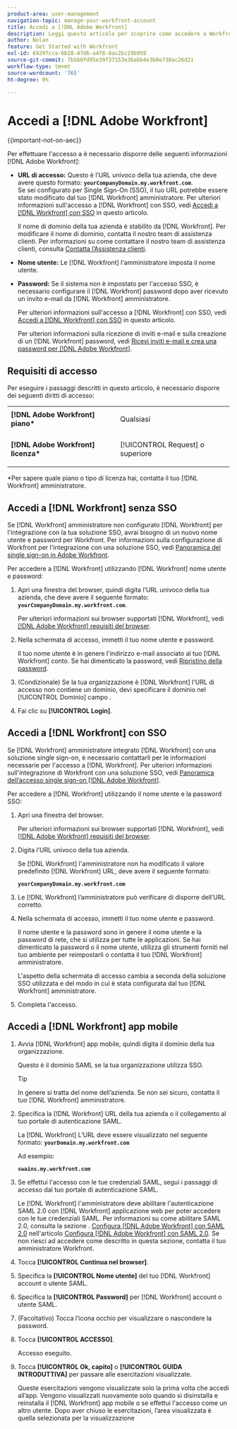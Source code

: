 ```yaml
---
product-area: user-management
navigation-topic: manage-your-workfront-account
title: Accedi a [!DNL Adobe Workfront]
description: Leggi questo articolo per scoprire come accedere a Workfront.
author: Nolan
feature: Get Started with Workfront
exl-id: 69297cca-6b28-47d6-a478-8ac2bc29b959
source-git-commit: 7b5b0fd95e39f37153e36abb4e3b8e738ac26d21
workflow-type: tm+mt
source-wordcount: '765'
ht-degree: 0%

---
```


# Accedi a [!DNL Adobe Workfront]

{{important-not-on-aec}}

Per effettuare l&#39;accesso a è necessario disporre delle seguenti informazioni [!DNL Adobe Workfront]:

* **URL di accesso:** Questo è l’URL univoco della tua azienda, che deve avere questo formato: **`yourCompanyDomain.my.workfront.com`**.\
   Se sei configurato per Single Sign-On (SSO), il tuo URL potrebbe essere stato modificato dal tuo [!DNL Workfront] amministratore. Per ulteriori informazioni sull&#39;accesso a [!DNL Workfront] con SSO, vedi [Accedi a [!DNL Workfront] con SSO](#log-in-to-workfront-with-sso) in questo articolo.

   Il nome di dominio della tua azienda è stabilito da [!DNL Workfront]. Per modificare il nome di dominio, contatta il nostro team di assistenza clienti. Per informazioni su come contattare il nostro team di assistenza clienti, consulta [Contatta l’Assistenza clienti](../../../workfront-basics/tips-tricks-and-troubleshooting/contact-customer-support.md).

* **Nome utente:** Le [!DNL Workfront] l&#39;amministratore imposta il nome utente.
* **Password:** Se il sistema non è impostato per l&#39;accesso SSO, è necessario configurare il [!DNL Workfront] password dopo aver ricevuto un invito e-mail da [!DNL Workfront] amministratore.

   Per ulteriori informazioni sull&#39;accesso a [!DNL Workfront] con SSO, vedi [Accedi a [!DNL Workfront] con SSO](#log-in-to-workfront-with-sso) in questo articolo.

   Per ulteriori informazioni sulla ricezione di inviti e-mail e sulla creazione di un [!DNL Workfront] password, vedi [Ricevi inviti e-mail e crea una password per [!DNL Adobe Workfront]](../../../workfront-basics/manage-your-account-and-profile/managing-your-workfront-account/receive-email-invitations.md).

## Requisiti di accesso

Per eseguire i passaggi descritti in questo articolo, è necessario disporre dei seguenti diritti di accesso:

<table style="table-layout:auto"> 
 <col> 
 </col> 
 <col> 
 </col> 
 <tbody> 
  <tr> 
   <td role="rowheader"><strong>[!DNL Adobe Workfront] piano*</strong></td> 
   <td> <p>Qualsiasi</p> </td> 
  </tr> 
  <tr> 
   <td role="rowheader"><strong>[!DNL Adobe Workfront] licenza*</strong></td> 
   <td> <p>[!UICONTROL Request] o superiore</p> </td> 
  </tr> 
 </tbody> 
</table>

&#42;Per sapere quale piano o tipo di licenza hai, contatta il tuo [!DNL Workfront] amministratore.

## Accedi a [!DNL Workfront] senza SSO

Se [!DNL Workfront] amministratore non configurato [!DNL Workfront] per l&#39;integrazione con la tua soluzione SSO, avrai bisogno di un nuovo nome utente e password per Workfront. Per informazioni sulla configurazione di Workfront per l&#39;integrazione con una soluzione SSO, vedi [Panoramica del single sign-on in Adobe Workfront](../../../administration-and-setup/add-users/single-sign-on/sso-in-workfront.md).

Per accedere a [!DNL Workfront] utilizzando [!DNL Workfront] nome utente e password:

1. Apri una finestra del browser, quindi digita l’URL univoco della tua azienda, che deve avere il seguente formato: **`yourCompanyDomain.my.workfront.com`**.

   Per ulteriori informazioni sui browser supportati [!DNL Workfront], vedi [[!DNL Adobe Workfront] requisiti del browser](../../../workfront-basics/workfront-browser-requirements.md).

1. Nella schermata di accesso, immetti il tuo nome utente e password.

   Il tuo nome utente è in genere l&#39;indirizzo e-mail associato al tuo [!DNL Workfront] conto. Se hai dimenticato la password, vedi [Ripristino della password](../../../workfront-basics/manage-your-account-and-profile/managing-your-workfront-account/reset-your-password.md).

1. (Condizionale) Se la tua organizzazione è [!DNL Workfront] l&#39;URL di accesso non contiene un dominio, devi specificare il dominio nel [!UICONTROL Dominio] campo .
1. Fai clic su **[!UICONTROL Login]**.

## Accedi a [!DNL Workfront] con SSO

Se [!DNL Workfront] amministratore integrato [!DNL Workfront] con una soluzione single sign-on, è necessario contattarli per le informazioni necessarie per l&#39;accesso a [!DNL Workfront]. Per ulteriori informazioni sull&#39;integrazione di Workfront con una soluzione SSO, vedi [Panoramica dell’accesso single sign-on [!DNL Adobe Workfront]](../../../administration-and-setup/add-users/single-sign-on/sso-in-workfront.md).

Per accedere a [!DNL Workfront] utilizzando il nome utente e la password SSO:

1. Apri una finestra del browser.

   Per ulteriori informazioni sui browser supportati [!DNL Workfront], vedi [[!DNL Adobe Workfront] requisiti del browser](../../../workfront-basics/workfront-browser-requirements.md).

1. Digita l’URL univoco della tua azienda.

   Se [!DNL Workfront] l&#39;amministratore non ha modificato il valore predefinito [!DNL Workfront] URL, deve avere il seguente formato:

   **`yourCompanyDomain.my.workfront.com`**

1. Le [!DNL Workfront] l’amministratore può verificare di disporre dell’URL corretto.
1. Nella schermata di accesso, immetti il tuo nome utente e password.

   Il nome utente e la password sono in genere il nome utente e la password di rete, che si utilizza per tutte le applicazioni. Se hai dimenticato la password o il nome utente, utilizza gli strumenti forniti nel tuo ambiente per reimpostarli o contatta il tuo [!DNL Workfront] amministratore.

   L&#39;aspetto della schermata di accesso cambia a seconda della soluzione SSO utilizzata e del modo in cui è stata configurata dal tuo [!DNL Workfront] amministratore.

1. Completa l&#39;accesso.

## Accedi a [!DNL Workfront] app mobile

1. Avvia [!DNL Workfront] app mobile, quindi digita il dominio della tua organizzazione.

   Questo è il dominio SAML se la tua organizzazione utilizza SSO.

   >[!TIP]
   >
   >In genere si tratta del nome dell’azienda. Se non sei sicuro, contatta il tuo [!DNL Workfront] amministratore.

1. Specifica la [!DNL Workfront] URL della tua azienda o il collegamento al tuo portale di autenticazione SAML.

   La [!DNL Workfront] L’URL deve essere visualizzato nel seguente formato:
   **`yourDomain.my.workfront.com`**

   Ad esempio:

   **`swains.my.workfront.com`**

1. Se effettui l&#39;accesso con le tue credenziali SAML, segui i passaggi di accesso dal tuo portale di autenticazione SAML.

   Le [!DNL Workfront] l&#39;amministratore deve abilitare l&#39;autenticazione SAML 2.0 con [!DNL Workfront] applicazione web per poter accedere con le tue credenziali SAML. Per informazioni su come abilitare SAML 2.0, consulta la sezione . [Configura [!DNL Adobe Workfront] con SAML 2.0](../../../administration-and-setup/add-users/single-sign-on/configure-workfront-saml-2.md#saml-with-workfront-web-app) nell&#39;articolo [Configura [!DNL Adobe Workfront] con SAML 2.0](../../../administration-and-setup/add-users/single-sign-on/configure-workfront-saml-2.md). Se non riesci ad accedere come descritto in questa sezione, contatta il tuo amministratore Workfront.

1. Tocca **[!UICONTROL Continua nel browser]**.
1. Specifica la **[!UICONTROL Nome utente]** del tuo [!DNL Workfront] account o utente SAML.
1. Specifica la **[!UICONTROL Password]** per [!DNL Workfront] account o utente SAML.
1. (Facoltativo) Tocca l’icona occhio per visualizzare o nascondere la password.
1. Tocca **[!UICONTROL ACCESSO]**.

   Accesso eseguito.

1. Tocca **[!UICONTROL Ok, capito]** o **[!UICONTROL GUIDA INTRODUTTIVA]** per passare alle esercitazioni visualizzate.

   Queste esercitazioni vengono visualizzate solo la prima volta che accedi all’app. Vengono visualizzati nuovamente solo quando si disinstalla e reinstalla il [!DNL Workfront] app mobile o se effettui l&#39;accesso come un altro utente. Dopo aver chiuso le esercitazioni, l’area visualizzata è quella selezionata per la visualizzazione
